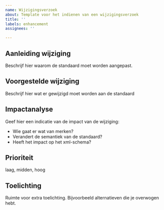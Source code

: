 ```yaml
---
name: Wijzigingsverzoek
about: Template voor het indienen van een wijzigingsverzoek
title: ''
labels: enhancement
assignees: ''

---
```


## Aanleiding wijziging
Beschrijf hier waarom de standaard moet worden aangepast.

## Voorgestelde wijziging
Beschrijf hier wat er gewijzigd moet worden aan de standaard

## Impactanalyse
Geef hier een indicatie van de impact van de wijziging:
- Wie gaat er wat van merken?
- Verandert de semantiek van de standaard?
- Heeft het impact op het xml-schema?

## Prioriteit
laag, midden, hoog

## Toelichting
Ruimte voor extra toelichting. Bijvoorbeeld alternatieven die je overwogen hebt.
